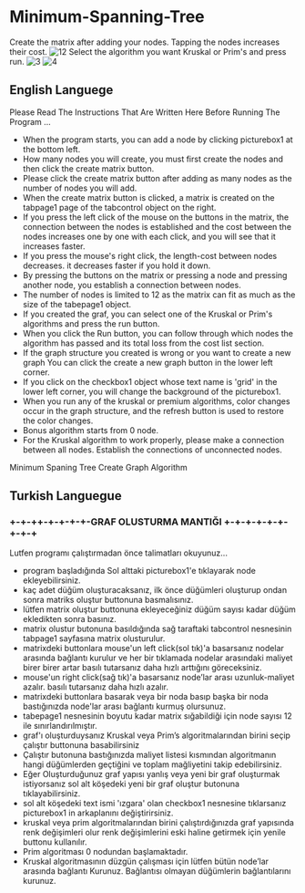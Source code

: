 # Minimum-Spanning-Tree
Create the matrix after adding your nodes. Tapping the nodes increases their cost.
![12](https://user-images.githubusercontent.com/79880394/111367174-82f8c780-86a5-11eb-8715-dd37960b529a.png)
Select the algorithm you want Kruskal or Prim's and press run.
![3](https://user-images.githubusercontent.com/79880394/111367322-ade31b80-86a5-11eb-9c64-133e642d3ebd.png)
![4](https://user-images.githubusercontent.com/79880394/111367337-b2a7cf80-86a5-11eb-926f-201751fe747e.png)
## English Languege
Please Read The Instructions That Are Written Here Before Running The Program ...
* When the program starts, you can add a node by clicking picturebox1 at the bottom left.
* How many nodes you will create, you must first create the nodes and then click the create matrix button.
* Please click the create matrix button after adding as many nodes as the number of nodes you will add.
* When the create matrix button is clicked, a matrix is created on the tabpage1 page of the tabcontrol object on the right.
* If you press the left click of the mouse on the buttons in the matrix, the connection between the nodes
is established and the cost between the nodes increases one by one with each click, and you will see that it increases faster.
* If you press the mouse's right click, the length-cost between nodes decreases. it decreases faster if you hold it down.
* By pressing the buttons on the matrix or pressing a node and pressing another node, you establish a connection between nodes.
* The number of nodes is limited to 12 as the matrix can fit as much as the size of the tabepage1 object.
* If you created the graf, you can select one of the Kruskal or Prim's algorithms and press the run button.
* When you click the Run button, you can follow through which nodes the algorithm has passed and its total loss from the cost list section.
* If the graph structure you created is wrong or you want to create a new graph
  You can click the create a new graph button in the lower left corner.
* If you click on the checkbox1 object whose text name is 'grid' in the lower left corner, you will change the background of the picturebox1.
* When you run any of the kruskal or premium algorithms, color changes occur in the graph structure, and the refresh button is used to restore the color changes.
* Bonus algorithm starts from 0 node.
* For the Kruskal algorithm to work properly, please make a connection between all nodes. Establish the connections of unconnected nodes.

Minimum Spaning Tree Create Graph Algorithm

## Turkish Languegue
### +-+-++-+-+-+-+-GRAF OLUSTURMA MANTIĞI +-+-+-+-+-+-+-+-+
Lutfen programı çalıştırmadan önce talimatları okuyunuz...
* program başladığında Sol alttaki picturebox1'e tıklayarak node ekleyebilirsiniz.
* kaç adet düğüm oluşturacaksanız, ilk önce düğümleri oluşturup ondan sonra matriks oluştur buttonuna basmalısınız.                                                     
* lütfen matrix oluştur buttonuna ekleyeceğiniz düğüm sayısı kadar düğüm ekledikten sonra basınız.
* matrix olustur butonuna basıldığında sağ taraftaki tabcontrol nesnesinin tabpage1 sayfasına matrix olusturulur.
* matrixdeki buttonlara mouse'un left click(sol tık)'a basarsanız nodelar arasında bağlantı kurulur ve her bir tıklamada nodelar arasındaki maliyet birer birer artar basılı tutarsanız daha hızlı arttığını göreceksiniz.
* mouse'un right click(sağ tık)'a basarsanız node’lar arası uzunluk-maliyet  azalır. basılı tutarsanız daha hızlı azalır.
* matrixdeki buttonlara basarak veya bir noda basıp başka bir noda bastığınızda node'lar arası bağlantı kurmuş olursunuz.
* tabepage1 nesnesinin boyutu kadar matrix sığabildiği için node sayısı 12 ile sınırlandırılmıştır.
* graf'ı oluşturduysanız Kruskal veya Prim’s algoritmalarından birini seçip çalıştır buttonuna basabilirsiniz 
* Çalıştır butonuna bastığınızda maliyet listesi kısmından algoritmanın hangi düğümlerden geçtiğini ve toplam mağliyetini takip edebilirsiniz.
* Eğer Oluşturduğunuz graf yapısı yanlış veya yeni bir graf oluşturmak istiyorsanız sol alt köşedeki yeni bir graf oluştur butonuna tıklayabilirsiniz.
* sol alt köşedeki text ismi 'ızgara' olan checkbox1 nesnesine tıklarsanız picturebox1 in arkaplanını değiştirirsiniz.
* kruskal veya prim algoritmalarından birini çalıştırdığınızda graf yapısında renk değişimleri olur renk değişimlerini eski haline getirmek için yenile buttonu kullanılır. 
* Prim algoritması 0 nodundan başlamaktadır.
* Kruskal algoritmasının düzgün çalışması için lütfen bütün node’lar arasında bağlantı Kurunuz. Bağlantısı olmayan düğümlerin bağlantılarını kurunuz.
